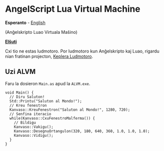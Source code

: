 # AngelScript Lua Virtual Machine

**Esperanto** - [English](README.md)

(Anĝelskripto Luao Virtuala Maŝino)

[**Elŝuti**](https://github.com/BrandonDyer64/ALVM/releases/latest)

Cxi tio ne estas ludmotoro. Por ludmotoro kun Anĝelskripto kaj Luao, rigardu nian fratinan projecton, [Keplera Ludmotoro](https://keplerengine.com).

## Uzi ALVM

Faru la dosieron `Main.as` apud la `ALVM.exe`.

```angelscript
void Main() {
  // Diru Saluton!
  Std::Printu("Saluton al Mondo!");
  // Kreu fenestron
  Kanvaso::KreuFenestron("Saluton al Mondo!", 1280, 720);
  // Senfina iteracio
  while(Kanvaso::CxuFenestroMalferma()) {
    // Bildigu
    Kanvaso::Vakigu();
    Kanvaso::DesegnuOrtangulon(320, 180, 640, 360, 1.0, 1.0, 1.0);
    Kanvaso::Vidigu();
  }
}
```

